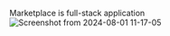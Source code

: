 Marketplace is full-stack application![Screenshot from 2024-08-01 11-17-05](https://github.com/user-attachments/assets/c2b99c76-b066-4a71-a53a-cc082e1cd75f)
